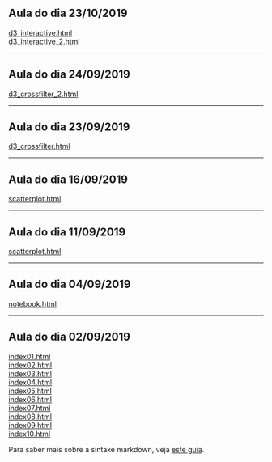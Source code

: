 ## Aula do dia 23/10/2019
[d3_interactive.html](d3_interactive/index.html)<br>
[d3_interactive_2.html](d3_interactive_2/index.html)<br>

---

## Aula do dia 24/09/2019
[d3_crossfilter_2.html](d3_crossfilter_2/index.html)<br>

---

## Aula do dia 23/09/2019
[d3_crossfilter.html](d3_crossfilter/index.html)<br>

---

## Aula do dia 16/09/2019
[scatterplot.html](d3_update/scatterplot.html)<br>

---

## Aula do dia 11/09/2019
[scatterplot.html](d3_scale/scatterplot.html)<br>

---

## Aula do dia 04/09/2019
[notebook.html](d3_intro/notebook.html)<br>

---

## Aula do dia 02/09/2019

[index01.html](basic/index01.html)<br>
[index02.html](basic/index02.html)<br>
[index03.html](basic/index03.html)<br>
[index04.html](basic/index04.html)<br>
[index05.html](basic/index05.html)<br>
[index06.html](basic/index06.html)<br>
[index07.html](basic/index07.html)<br>
[index08.html](basic/index08.html)<br>
[index09.html](basic/index09.html)<br>
[index10.html](basic/index10.html)<br>


Para saber mais sobre a sintaxe markdown, veja [este guia](https://guides.github.com/features/mastering-markdown/).